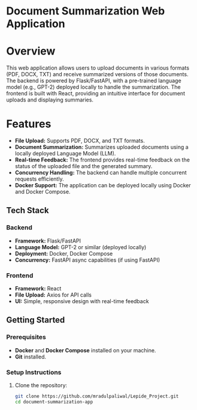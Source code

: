 # Document Summarization Web Application

# Overview
This web application allows users to upload documents in various formats (PDF, DOCX, TXT) and receive summarized versions of those documents. The backend is powered by Flask/FastAPI, with a pre-trained language model (e.g., GPT-2) deployed locally to handle the summarization. The frontend is built with React, providing an intuitive interface for document uploads and displaying summaries.

# Features
- **File Upload:** Supports PDF, DOCX, and TXT formats.
- **Document Summarization:** Summarizes uploaded documents using a locally deployed Language Model (LLM).
- **Real-time Feedback:** The frontend provides real-time feedback on the status of the uploaded file and the generated summary.
- **Concurrency Handling:** The backend can handle multiple concurrent requests efficiently.
- **Docker Support:** The application can be deployed locally using Docker and Docker Compose.

## Tech Stack
### Backend
- **Framework:** Flask/FastAPI
- **Language Model:** GPT-2 or similar (deployed locally)
- **Deployment:** Docker, Docker Compose
- **Concurrency:** FastAPI async capabilities (if using FastAPI)

### Frontend
- **Framework:** React
- **File Upload:** Axios for API calls
- **UI:** Simple, responsive design with real-time feedback

## Getting Started

### Prerequisites
- **Docker** and **Docker Compose** installed on your machine.
- **Git** installed.

### Setup Instructions

1. Clone the repository:
   ```bash
   git clone https://github.com/mradulpaliwal/Lepide_Project.git
   cd document-summarization-app

